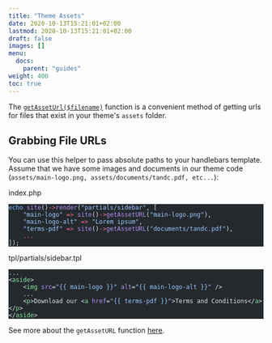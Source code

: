 ```yaml
---
title: "Theme Assets"
date: 2020-10-13T15:21:01+02:00
lastmod: 2020-10-13T15:21:01+02:00
draft: false
images: []
menu:
  docs:
    parent: "guides"
weight: 400
toc: true
---
```


The [`getAssetUrl($filename)`](../../reference/getasseturl) function is a convenient method of getting urls for files that exist in your theme's `assets` folder.

## Grabbing File URLs

You can use this helper to pass absolute paths to your handlebars template. Assume that we have some images and documents in our theme code (`assets/main-logo.png, assets/documents/tandc.pdf, etc...`):

<div class="code-heading">index.php</div>

<pre class="torchlight" style="background-color: #24292e; --theme-selection-background: #39414a;" data-torchlight-processed="3449c9e5e332f1dbb81505cd739fbf3f"><code data-language="php"><!-- Syntax highlighted by torchlight.dev --><div class='line'><span style="color: #79B8FF;">echo</span><span style="color: #E1E4E8;"> </span><span style="color: #B392F0;">site</span><span style="color: #E1E4E8;">()</span><span style="color: #F97583;">-&gt;</span><span style="color: #B392F0;">render</span><span style="color: #E1E4E8;">(</span><span style="color: #9ECBFF;">&quot;partials/sidebar&quot;</span><span style="color: #E1E4E8;">, [</span></div><div class='line'><span style="color: #E1E4E8;">    </span><span style="color: #9ECBFF;">&quot;main-logo&quot;</span><span style="color: #E1E4E8;"> </span><span style="color: #F97583;">=&gt;</span><span style="color: #E1E4E8;"> </span><span style="color: #B392F0;">site</span><span style="color: #E1E4E8;">()</span><span style="color: #F97583;">-&gt;</span><span style="color: #B392F0;">getAssetURL</span><span style="color: #E1E4E8;">(</span><span style="color: #9ECBFF;">&quot;main-logo.png&quot;</span><span style="color: #E1E4E8;">),</span></div><div class='line'><span style="color: #E1E4E8;">    </span><span style="color: #9ECBFF;">&quot;main-logo-alt&quot;</span><span style="color: #E1E4E8;"> </span><span style="color: #F97583;">=&gt;</span><span style="color: #E1E4E8;"> </span><span style="color: #9ECBFF;">&quot;Lorem ipsum&quot;</span><span style="color: #E1E4E8;">,</span></div><div class='line'><span style="color: #E1E4E8;">    </span><span style="color: #9ECBFF;">&quot;terms-pdf&quot;</span><span style="color: #E1E4E8;"> </span><span style="color: #F97583;">=&gt;</span><span style="color: #E1E4E8;"> </span><span style="color: #B392F0;">site</span><span style="color: #E1E4E8;">()</span><span style="color: #F97583;">-&gt;</span><span style="color: #B392F0;">getAssetURL</span><span style="color: #E1E4E8;">(</span><span style="color: #9ECBFF;">&quot;documents/tandc.pdf&quot;</span><span style="color: #E1E4E8;">),</span></div><div class='line'><span style="color: #E1E4E8;">    </span><span style="color: #F97583;">...</span></div><div class='line'><span style="color: #E1E4E8;">]);</span></div><textarea data-torchlight-original="true" style="display: none !important;">echo site()-&gt;render("partials/sidebar", [
    "main-logo" =&gt; site()-&gt;getAssetURL("main-logo.png"),
    "main-logo-alt" =&gt; "Lorem ipsum",
    "terms-pdf" =&gt; site()-&gt;getAssetURL("documents/tandc.pdf"),
    ...
]);
</textarea></code></pre>

<div class="code-heading">tpl/partials/sidebar.tpl</div>

<pre class="torchlight" style="background-color: #24292e; --theme-selection-background: #39414a;" data-torchlight-processed="3449c9e5e332f1dbb81505cd739fbf3f"><code data-language="html"><!-- Syntax highlighted by torchlight.dev --><div class='line'><span style="color: #E1E4E8;">...</span></div><div class='line'><span style="color: #E1E4E8;">&lt;</span><span style="color: #85E89D;">aside</span><span style="color: #E1E4E8;">&gt;</span></div><div class='line'><span style="color: #E1E4E8;">    &lt;</span><span style="color: #85E89D;">img</span><span style="color: #E1E4E8;"> </span><span style="color: #B392F0;">src</span><span style="color: #E1E4E8;">=</span><span style="color: #9ECBFF;">&quot;{{ main-logo }}&quot;</span><span style="color: #E1E4E8;"> </span><span style="color: #B392F0;">alt</span><span style="color: #E1E4E8;">=</span><span style="color: #9ECBFF;">&quot;{{ main-logo-alt }}&quot;</span><span style="color: #E1E4E8;"> /&gt;</span></div><div class='line'><span style="color: #E1E4E8;">    ...</span></div><div class='line'><span style="color: #E1E4E8;">    &lt;</span><span style="color: #85E89D;">p</span><span style="color: #E1E4E8;">&gt;Download our &lt;</span><span style="color: #85E89D;">a</span><span style="color: #E1E4E8;"> </span><span style="color: #B392F0;">href</span><span style="color: #E1E4E8;">=</span><span style="color: #9ECBFF;">&quot;{{ terms-pdf }}&quot;</span><span style="color: #E1E4E8;">&gt;Terms and Conditions&lt;/</span><span style="color: #85E89D;">a</span><span style="color: #E1E4E8;">&gt;&lt;/</span><span style="color: #85E89D;">p</span><span style="color: #E1E4E8;">&gt;</span></div><div class='line'><span style="color: #E1E4E8;">&lt;/</span><span style="color: #85E89D;">aside</span><span style="color: #E1E4E8;">&gt;</span></div><textarea data-torchlight-original="true" style="display: none !important;">&lt;xmp&gt;...
&lt;aside&gt;
    &lt;img src="{{ main-logo }}" alt="{{ main-logo-alt }}" /&gt;
    ...
    &lt;p&gt;Download our &lt;a href="{{ terms-pdf }}"&gt;Terms and Conditions&lt;/a&gt;&lt;/p&gt;
&lt;/aside&gt;&lt;/xmp&gt;
</textarea></code></pre>

See more about the `getAssetURL` function [here](../../reference/getasseturl).


